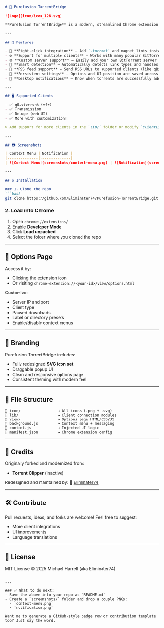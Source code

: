 ````md
# 🔗 Purefusion TorrentBridge

![Logo](icon/icon_128.svg)

**Purefusion TorrentBridge** is a modern, streamlined Chrome extension that lets you quickly send torrent and magnet links directly to your local BitTorrent client’s web interface — all from the right-click context menu. Originally based on the "Torrent Clipper" concept, this version has been completely redesigned with futuristic UI, enhanced functionality, and a more professional finish.

---

## 🚀 Features

- 🎯 **Right-click integration** – Add `.torrent` and magnet links instantly from any web page.
- ⚙️ **Support for multiple clients** – Works with many popular BitTorrent web interfaces.
- 🌐 **Custom server support** – Easily add your own BitTorrent server IP and port.
- 🧠 **Smart detection** – Automatically detects link types and handles accordingly.
- 📰 **RSS feed support** – Send RSS URLs to supported clients (like qBittorrent).
- 💾 **Persistent settings** – Options and UI position are saved across sessions.
- 🔔 **Desktop notifications** – Know when torrents are successfully added.

---

## 🖥️ Supported Clients

- ✅ qBittorrent (v4+)
- ✅ Transmission
- ✅ Deluge (web UI)
- ✅ More with customization!

> Add support for more clients in the `lib/` folder or modify `clientList` in `util.js`.

---

## 📷 Screenshots

| Context Menu | Notification |
|--------------|--------------|
| ![Context Menu](screenshots/context-menu.png) | ![Notification](screenshots/notification.png) |

---

## ⚙️ Installation

### 1. Clone the repo
```bash
git clone https://github.com/Eliminater74/Purefusion-TorrentBridge.git
````

### 2. Load into Chrome

1. Open `chrome://extensions/`
2. Enable **Developer Mode**
3. Click **Load unpacked**
4. Select the folder where you cloned the repo

---

## 🧪 Options Page

Access it by:

* Clicking the extension icon
* Or visiting `chrome-extension://<your-id>/view/options.html`

Customize:

* Server IP and port
* Client type
* Paused downloads
* Label or directory presets
* Enable/disable context menus

---

## 🎨 Branding

Purefusion TorrentBridge includes:

* Fully redesigned **SVG icon set**
* Draggable popup UI
* Clean and responsive options page
* Consistent theming with modern feel

---

## 📁 File Structure

```
📁 icon/                 → All icons (.png + .svg)
📁 lib/                  → Client connection modules
📁 view/                 → Options page HTML/CSS/JS
📄 background.js         → Context menu + messaging
📄 content.js            → Injected UI logic
📄 manifest.json         → Chrome extension config
```

---

## 📢 Credits

Originally forked and modernized from:

* **Torrent Clipper** (inactive)

Redesigned and maintained by:
🎸 [Eliminater74](https://github.com/Eliminater74)

---

## 🛠️ Contribute

Pull requests, ideas, and forks are welcome!
Feel free to suggest:

* More client integrations
* UI improvements
* Language translations

---

## 📜 License

MIT License
© 2025 Michael Harrell (aka Eliminater74)

```

---

### ✅ What to do next:
- Save the above into your repo as `README.md`
- Create a `screenshots/` folder and drop a couple PNGs:
  - `context-menu.png`
  - `notification.png`

Want me to generate a GitHub-style badge row or contribution template too? Just say the word.
```

